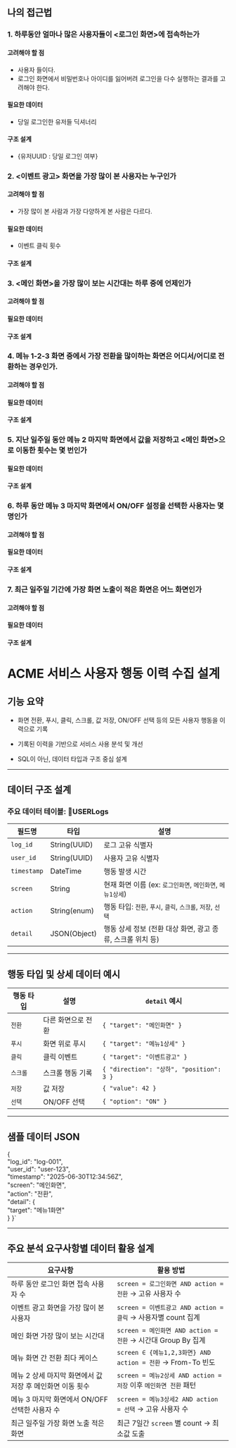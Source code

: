 ## 나의 접근법

### 1. 하루동안 얼마나 많은 사용자들이 <로그인 화면>에 접속하는가
#### 고려해야 할 점
* 사용자 들이다.
* 로그인 화면에서 비밀번호나 아이디를 잃어버려 로그인을 다수 실행하는 결과를 고려해야 한다.
#### 필요한 데이터
* 당일 로그인한 유저들 딕셔너리
#### 구조 설계
* {유저UUID : 당일 로그인 여부}

### 2. <이벤트 광고> 화면을 가장 많이 본 사용자는 누구인가
#### 고려해야 할 점
* 가장 많이 본 사람과 가장 다양하게 본 사람은 다르다.
#### 필요한 데이터
* 이벤트 클릭 횟수

#### 구조 설계


### 3. <메인 화면>을 가장 많이 보는 시간대는 하루 중에 언제인가
#### 고려해야 할 점

#### 필요한 데이터

#### 구조 설계


### 4. 메뉴 1-2-3 화면 중에서 가장 전환을 많이하는 화면은 어디서/어디로 전환하는 경우인가.
#### 고려해야 할 점

#### 필요한 데이터

#### 구조 설계


### 5. 지난 일주일 동안 메뉴 2 마지막 화면에서 값을 저장하고 <메인 화면>으로 이동한 횟수는 몇 번인가

#### 필요한 데이터

#### 구조 설계


### 6. 하루 동안 메뉴 3 마지막 화면에서 ON/OFF 설정을 선택한 사용자는 몇 명인가
#### 고려해야 할 점

#### 필요한 데이터

#### 구조 설계


### 7. 최근 일주일 기간에 가장 화면 노출이 적은 화면은 어느 화면인가
#### 고려해야 할 점

#### 필요한 데이터

#### 구조 설계


# ACME 서비스 사용자 행동 이력 수집 설계

## 기능 요약

- 화면 전환, 푸시, 클릭, 스크롤, 값 저장, ON/OFF 선택 등의 모든 사용자 행동을 이력으로 기록
    
- 기록된 이력을 기반으로 서비스 사용 분석 및 개선
    
- SQL이 아닌, 데이터 타입과 구조 중심 설계
    

---

## 데이터 구조 설계

### 주요 데이터 테이블: USERLogs

|필드명|타입|설명|
|---|---|---|
|`log_id`|String(UUID)|로그 고유 식별자|
|`user_id`|String(UUID)|사용자 고유 식별자|
|`timestamp`|DateTime|행동 발생 시간|
|`screen`|String|현재 화면 이름 (ex: `로그인화면`, `메인화면`, `메뉴1상세`)|
|`action`|String(enum)|행동 타입: `전환`, `푸시`, `클릭`, `스크롤`, `저장`, `선택`|
|`detail`|JSON(Object)|행동 상세 정보 (전환 대상 화면, 광고 종류, 스크롤 위치 등)|

---

## 행동 타입 및 상세 데이터 예시

|행동 타입|설명|`detail` 예시|
|---|---|---|
|`전환`|다른 화면으로 전환|`{ "target": "메인화면" }`|
|`푸시`|화면 위로 푸시|`{ "target": "메뉴1상세" }`|
|`클릭`|클릭 이벤트|`{ "target": "이벤트광고" }`|
|`스크롤`|스크롤 행동 기록|`{ "direction": "상하", "position": 3 }`|
|`저장`|값 저장|`{ "value": 42 }`|
|`선택`|ON/OFF 선택|`{ "option": "ON" }`|

---

##  샘플 데이터 JSON

{        
	 "log_id": "log-001",   
	 "user_id": "user-123",   
	 "timestamp": "2025-06-30T12:34:56Z",   
	 "screen": "메인화면",   
	 "action": "전환",  
	 "detail": {     
		 "target": "메뉴1화면"   
	 }
}`

---

##  주요 분석 요구사항별 데이터 활용 설계

| 요구사항                               | 활용 방법                                               |
| ---------------------------------- | --------------------------------------------------- |
| 하루 동안 로그인 화면 접속 사용자 수              | `screen = 로그인화면 AND action = 전환` → 고유 사용자 수         |
| 이벤트 광고 화면을 가장 많이 본 사용자             | `screen = 이벤트광고 AND action = 클릭` → 사용자별 count 집계    |
| 메인 화면 가장 많이 보는 시간대                 | `screen = 메인화면 AND action = 전환` → 시간대 Group By 집계   |
| 메뉴 화면 간 전환 최다 케이스                  | `screen ∈ {메뉴1,2,3화면} AND action = 전환` → From-To 빈도 |
| 메뉴 2 상세 마지막 화면에서 값 저장 후 메인화면 이동 횟수 | `screen = 메뉴2상세 AND action = 저장` 이후 `메인화면 전환` 패턴    |
| 메뉴 3 마지막 화면에서 ON/OFF 선택한 사용자 수     | `screen = 메뉴3상세2 AND action = 선택` → 고유 사용자 수        |
| 최근 일주일 가장 화면 노출 적은 화면              | 최근 7일간 `screen` 별 count → 최소값 도출                    |
